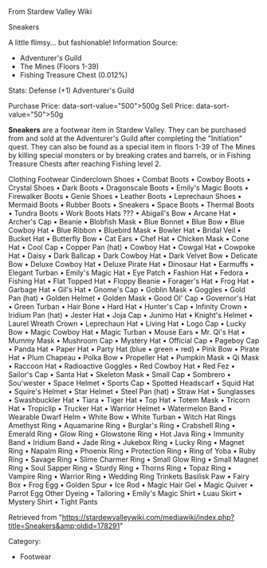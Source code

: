 From Stardew Valley Wiki

Sneakers

A little flimsy... but fashionable! Information Source:

- Adventurer's Guild
- The Mines (Floors 1-39)
- Fishing Treasure Chest (0.012%)

Stats: Defense (+1) Adventurer's Guild

Purchase Price: data-sort-value="500"&gt;500g Sell Price: data-sort-value="50"&gt;50g

**Sneakers** are a footwear item in Stardew Valley. They can be purchased from and sold at the Adventurer's Guild after completing the "Initiation" quest. They can also be found as a special item in floors 1-39 of The Mines by killing special monsters or by breaking crates and barrels, or in Fishing Treasure Chests after reaching Fishing level 2.

Clothing Footwear Cinderclown Shoes • Combat Boots • Cowboy Boots • Crystal Shoes • Dark Boots • Dragonscale Boots • Emily's Magic Boots • Firewalker Boots • Genie Shoes • Leather Boots • Leprechaun Shoes • Mermaid Boots • Rubber Boots • Sneakers • Space Boots • Thermal Boots • Tundra Boots • Work Boots Hats ??? • Abigail's Bow • Arcane Hat • Archer's Cap • Beanie • Blobfish Mask • Blue Bonnet • Blue Bow • Blue Cowboy Hat • Blue Ribbon • Bluebird Mask • Bowler Hat • Bridal Veil • Bucket Hat • Butterfly Bow • Cat Ears • Chef Hat • Chicken Mask • Cone Hat • Cool Cap • Copper Pan (hat) • Cowboy Hat • Cowgal Hat • Cowpoke Hat • Daisy • Dark Ballcap • Dark Cowboy Hat • Dark Velvet Bow • Delicate Bow • Deluxe Cowboy Hat • Deluxe Pirate Hat • Dinosaur Hat • Earmuffs • Elegant Turban • Emily's Magic Hat • Eye Patch • Fashion Hat • Fedora • Fishing Hat • Flat Topped Hat • Floppy Beanie • Forager's Hat • Frog Hat • Garbage Hat • Gil's Hat • Gnome's Cap • Goblin Mask • Goggles • Gold Pan (hat) • Golden Helmet • Golden Mask • Good Ol' Cap • Governor's Hat • Green Turban • Hair Bone • Hard Hat • Hunter's Cap • Infinity Crown • Iridium Pan (hat) • Jester Hat • Joja Cap • Junimo Hat • Knight's Helmet • Laurel Wreath Crown • Leprechaun Hat • Living Hat • Logo Cap • Lucky Bow • Magic Cowboy Hat • Magic Turban • Mouse Ears • Mr. Qi's Hat • Mummy Mask • Mushroom Cap • Mystery Hat • Official Cap • Pageboy Cap • Panda Hat • Paper Hat • Party Hat (blue • green • red) • Pink Bow • Pirate Hat • Plum Chapeau • Polka Bow • Propeller Hat • Pumpkin Mask • Qi Mask • Raccoon Hat • Radioactive Goggles • Red Cowboy Hat • Red Fez • Sailor's Cap • Santa Hat • Skeleton Mask • Small Cap • Sombrero • Sou'wester • Space Helmet • Sports Cap • Spotted Headscarf • Squid Hat • Squire's Helmet • Star Helmet • Steel Pan (hat) • Straw Hat • Sunglasses • Swashbuckler Hat • Tiara • Tiger Hat • Top Hat • Totem Mask • Tricorn Hat • Tropiclip • Trucker Hat • Warrior Helmet • Watermelon Band • Wearable Dwarf Helm • White Bow • White Turban • Witch Hat Rings Amethyst Ring • Aquamarine Ring • Burglar's Ring • Crabshell Ring • Emerald Ring • Glow Ring • Glowstone Ring • Hot Java Ring • Immunity Band • Iridium Band • Jade Ring • Jukebox Ring • Lucky Ring • Magnet Ring • Napalm Ring • Phoenix Ring • Protection Ring • Ring of Yoba • Ruby Ring • Savage Ring • Slime Charmer Ring • Small Glow Ring • Small Magnet Ring • Soul Sapper Ring • Sturdy Ring • Thorns Ring • Topaz Ring • Vampire Ring • Warrior Ring • Wedding Ring Trinkets Basilisk Paw • Fairy Box • Frog Egg • Golden Spur • Ice Rod • Magic Hair Gel • Magic Quiver • Parrot Egg Other Dyeing • Tailoring • Emily's Magic Shirt • Luau Skirt • Mystery Shirt • Tight Pants

Retrieved from "https://stardewvalleywiki.com/mediawiki/index.php?title=Sneakers&amp;oldid=178291"

Category:

- Footwear